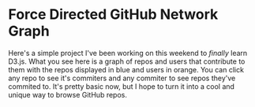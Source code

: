 # Force Directed GitHub Network Graph

Here's a simple project I've been working on this weekend to _finally_ learn D3.js. What you see here is a graph of repos and users that contribute to them with the repos displayed in blue and users in orange. You can click any repo to see it's commiters and any commiter to see repos they've commited to. It's pretty basic now, but I hope to turn it into a cool and unique way to browse GitHub repos.